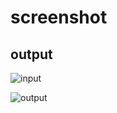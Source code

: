 # screenshot

## output

![input](/Page_nu_exerecise_4_5/screenshots/input.png)

![output](/Page_nu_exerecise_4_5/screenshots/output.png)